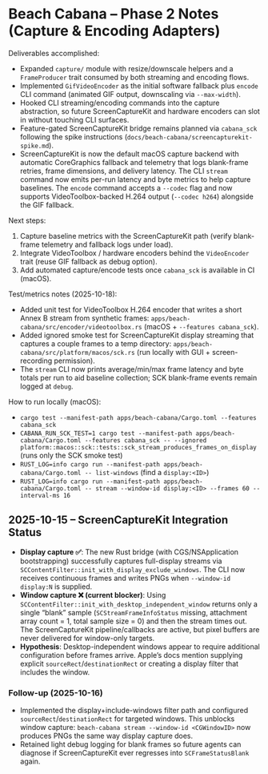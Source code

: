 # Beach Cabana – Phase 2 Notes (Capture & Encoding Adapters)

Deliverables accomplished:

- Expanded `capture/` module with resize/downscale helpers and a `FrameProducer` trait consumed by both streaming and encoding flows.
- Implemented `GifVideoEncoder` as the initial software fallback plus `encode` CLI command (animated GIF output, downscaling via `--max-width`).
- Hooked CLI streaming/encoding commands into the capture abstraction, so future ScreenCaptureKit and hardware encoders can slot in without touching CLI surfaces.
- Feature-gated ScreenCaptureKit bridge remains planned via `cabana_sck` following the spike instructions (`docs/beach-cabana/screencapturekit-spike.md`).
- ScreenCaptureKit is now the default macOS capture backend with automatic CoreGraphics fallback and telemetry that logs blank-frame retries, frame dimensions, and delivery latency. The CLI `stream` command now emits per-run latency and byte metrics to help capture baselines. The `encode` command accepts a `--codec` flag and now supports VideoToolbox-backed H.264 output (`--codec h264`) alongside the GIF fallback.

Next steps:

1. Capture baseline metrics with the ScreenCaptureKit path (verify blank-frame telemetry and fallback logs under load).
2. Integrate VideoToolbox / hardware encoders behind the `VideoEncoder` trait (reuse GIF fallback as debug option).
3. Add automated capture/encode tests once `cabana_sck` is available in CI (macOS).

Test/metrics notes (2025-10-18):
- Added unit test for VideoToolbox H.264 encoder that writes a short Annex B stream from synthetic frames: `apps/beach-cabana/src/encoder/videotoolbox.rs` (macOS + `--features cabana_sck`).
- Added ignored smoke test for ScreenCaptureKit display streaming that captures a couple frames to a temp directory: `apps/beach-cabana/src/platform/macos/sck.rs` (run locally with GUI + screen-recording permission).
- The `stream` CLI now prints average/min/max frame latency and byte totals per run to aid baseline collection; SCK blank-frame events remain logged at `debug`.

How to run locally (macOS):
- `cargo test --manifest-path apps/beach-cabana/Cargo.toml --features cabana_sck`
- `CABANA_RUN_SCK_TEST=1 cargo test --manifest-path apps/beach-cabana/Cargo.toml --features cabana_sck -- --ignored platform::macos::sck::tests::sck_stream_produces_frames_on_display` (runs only the SCK smoke test)
- `RUST_LOG=info cargo run --manifest-path apps/beach-cabana/Cargo.toml -- list-windows` (find a `display:<ID>`)
- `RUST_LOG=info cargo run --manifest-path apps/beach-cabana/Cargo.toml -- stream --window-id display:<ID> --frames 60 --interval-ms 16`

## 2025-10-15 – ScreenCaptureKit Integration Status

- **Display capture ✅**: The new Rust bridge (with CGS/NSApplication bootstrapping) successfully captures full-display streams via `SCContentFilter::init_with_display_exclude_windows`. The CLI now receives continuous frames and writes PNGs when `--window-id display:N` is supplied.
- **Window capture ❌ (current blocker)**: Using `SCContentFilter::init_with_desktop_independent_window` returns only a single “blank” sample (`SCStreamFrameInfoStatus` missing, attachment array count = 1, total sample size = 0) and then the stream times out. The ScreenCaptureKit pipeline/callbacks are active, but pixel buffers are never delivered for window-only targets.
- **Hypothesis**: Desktop-independent windows appear to require additional configuration before frames arrive. Apple’s docs mention supplying explicit `sourceRect`/`destinationRect` or creating a display filter that includes the window.

### Follow-up (2025-10-16)
- Implemented the display+include-windows filter path and configured `sourceRect`/`destinationRect` for targeted windows. This unblocks window capture: `beach-cabana stream --window-id <CGWindowID>` now produces PNGs the same way display capture does.
- Retained light debug logging for blank frames so future agents can diagnose if ScreenCaptureKit ever regresses into `SCFrameStatusBlank` again.
